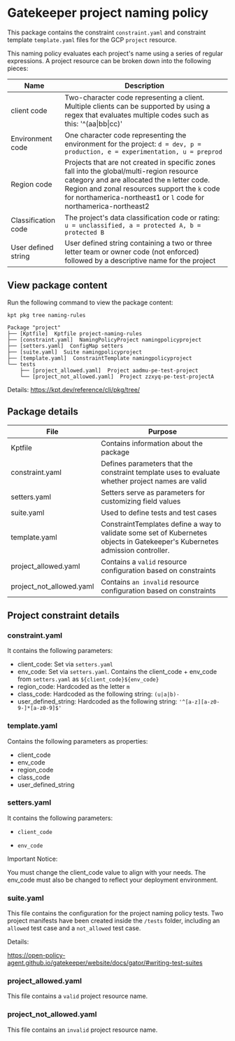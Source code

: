 # Gatekeeper project naming policy

This package contains the constraint `constraint.yaml` and constraint template `template.yaml` files for the GCP `project` resource.

This naming policy evaluates each project's name using a series of regular expressions. A project resource can be broken down into the following pieces:

| Name | Description |
| -------- | --------- |
| client code | Two-character code representing a client. Multiple clients can be supported by using a regex that evaluates multiple codes such as this: '^(aa\|bb\|cc)' |
| Environment code  | One character code representing the environment for the project: `d = dev, p = production, e = experimentation, u = preprod`    |
| Region code  | Projects that are not created in specific zones fall into the global/multi-region resource category and are allocated the `m` letter code. Region and zonal resources support the `k` code for northamerica-northeast1 or `l` code for northamerica-northeast2  |
| Classification code  | The project's data classification code or rating: `u = unclassified, a = protected A, b = protected B`  |
| User defined string  | User defined string containing a two or three letter team or owner code (not enforced) followed by a descriptive name for the project |

## View package content

Run the following command to view the package content:

`kpt pkg tree naming-rules`

```kpt
Package "project"
├── [Kptfile]  Kptfile project-naming-rules
├── [constraint.yaml]  NamingPolicyProject namingpolicyproject
├── [setters.yaml]  ConfigMap setters
├── [suite.yaml]  Suite namingpolicyproject
├── [template.yaml]  ConstraintTemplate namingpolicyproject
└── tests
    ├── [project_allowed.yaml]  Project aadmu-pe-test-project
    └── [project_not_allowed.yaml]  Project zzxyq-pe-test-projectA
```

Details: <https://kpt.dev/reference/cli/pkg/tree/>

## Package details

| File | Purpose |
| -------- | --------- |
| Kptfile | Contains information about the package |
| constraint.yaml  | Defines parameters that the constraint template uses to evaluate whether project names are valid   |
| setters.yaml  | Setters serve as parameters for customizing field values  |
| suite.yaml  | Used to define tests and test cases  |
| template.yaml  | ConstraintTemplates define a way to validate some set of Kubernetes objects in Gatekeeper's Kubernetes admission controller. |
| project_allowed.yaml  | Contains a `valid` resource configuration based on constraints  |
| project_not_allowed.yaml  | Contains `an invalid` resource configuration based on constraints  |

## Project constraint details

### constraint.yaml

It contains the following parameters:

- client_code: Set via `setters.yaml`
- env_code: Set via `setters.yaml`. Contains the client_code + env_code from `setters.yaml` as `${client_code}${env_code}`
- region_code: Hardcoded as the letter `m`
- class_code: Hardcoded as the following string: `(u|a|b)-`
- user_defined_string: Hardcoded as the following string: `'^[a-z][a-z0-9-]*[a-z0-9]$'`

### template.yaml

Contains the following parameters as properties:

- client_code
- env_code
- region_code
- class_code
- user_defined_string

### setters.yaml

It contains the following parameters:

- `client_code`

- `env_code`

Important Notice:

You must change the client_code value to align with your needs. The env_code must also be changed to reflect your deployment environment.

### suite.yaml

This file contains the configuration for the project naming policy tests. Two project manifests have been created inside the `/tests` folder, including an `allowed` test case and a `not_allowed` test case.

Details:

<https://open-policy-agent.github.io/gatekeeper/website/docs/gator/#writing-test-suites>

### project_allowed.yaml

This file contains a `valid` project resource name.

### project_not_allowed.yaml

This file contains an `invalid` project resource name.
